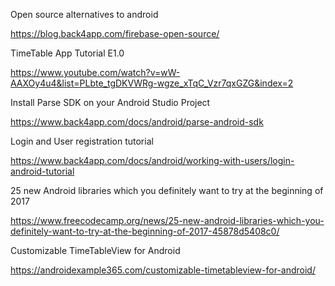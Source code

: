 Open source alternatives to android

https://blog.back4app.com/firebase-open-source/

TimeTable App Tutorial E1.0

https://www.youtube.com/watch?v=wW-AAXOy4u4&list=PLbte_tgDKVWRg-wgze_xTqC_Vzr7qxGZG&index=2

Install Parse SDK on your Android Studio Project

https://www.back4app.com/docs/android/parse-android-sdk

Login and User registration tutorial

https://www.back4app.com/docs/android/working-with-users/login-android-tutorial

25 new Android libraries which you definitely want to try at the beginning of 2017

https://www.freecodecamp.org/news/25-new-android-libraries-which-you-definitely-want-to-try-at-the-beginning-of-2017-45878d5408c0/

Customizable TimeTableView for Android 

https://androidexample365.com/customizable-timetableview-for-android/
